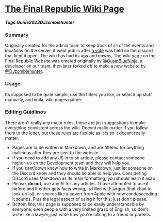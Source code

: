 # [The Final Republic Wiki Page](#wiki-guide)
___Tags:<span class="tag tag-purple">Guide</span><span class="tag tag-pink">2023</span><span class="tag tag-blurple">DJzombiehunter</span>___

### Summary

Originally created for the admin team to keep track of all of the events and locations on the server, it went public after [a vote](https://discord.com/channels/969376256640569474/1075258825252278272/1128968326706643014) was held on the discord that kept it open. The wiki has had its ups and downs, The wiki page on the Final Republic Website was created originally by [@OusmBlueNinja](#ousmblueninja), a developer on our team, then later forked off to make a new website by [@DJzombiehunter](#djzombiehunter).

### Usage

Its supposed to be quite simple, use the filters you like, or search up stuff manually, and voila, wiki pages galore.

### Editing Guidlines

There aren't really any major rules, these are just suggestions to make everything consistent across the wiki. Doesnt really matter if you follow them to the letter, but these rules are flexible as it is so it doesnt really matter.

*   Pages are to be written in Markdown, and are filtered for anything malicious after they are sent to the website.
*   If you need to add any JS in to an article, please contact someone higher-up on the Development team and they will help you.
*   If you cant/down know how to write in Markdown, just let someone on the Discord know and they should be able to help you. Considering Discord uses Markdown as its main formatting, you should learn it asap
*   Please, **do not**, use any AI for any articles. I have attempted to use it before and it either gets facts wrong, is filled with jargon (that i had to look up lol), or sounds like a advert from Apple with how condescending it sounds. Plus the legal aspect of using it for this; just don't please.
*   Bottom line; this page is supposed to be easily understandable by everyone, even people with a very limited grasp of English, so don't write like a lawyer, just write how you're talking to a friend or parents.
